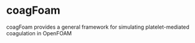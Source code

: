 # coagFoam
coagFoam provides a general framework for simulating platelet-mediated coagulation in OpenFOAM
